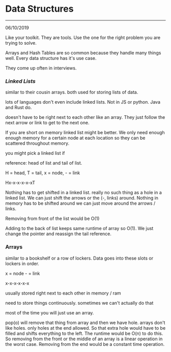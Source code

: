 # Data Structures

---

06/10/2019

Like your toolkit. They are tools.  Use the one for the right problem you are trying to solve.

Arrays and Hash Tables are so common because they handle many things well. Every data structure has it's use case.

They come up often in interviews.

### *Linked Lists*

similar to their cousin arrays. both used for storing lists of data.

lots of languages don't even include linked lists. Not in JS or python. Java and Rust do.

doesn't have to be right next to each other like an array. They just follow the next arrow or link to get to the next one.

If you are short on memory linked list might be better. We only need enough enough memory for a certain node at each location so they can be scattered throughout memory.

you might pick a linked list if 

reference: head of list and tail of list. 

H = head, T = tail, x = node, - = link

Hx-x-x-x-x-xT

Nothing has to get shifted in a linked list. really no such thing as a hole in a linked list. We can just shift the arrows or the (-, links) around. Nothing in memory has to be shifted around we can just move around the arrows / links.

Removing from front of the list would be O(1)

Adding to the back of list keeps same runtime of array so O(1). We just change the pointer and reassign the tail reference.

### Arrays

similar to a bookshelf or a row of lockers. Data goes into these slots or lockers in order.

x = node - = link

x-x-x-x-x-x

usually stored right next to each other in memory / ram

need to store things continuously. sometimes we can't actually do that

most of the time you will just use an array.

pop(o) will remove that thing from array and then we have hole. arrays don't like holes. only holes at the end allowed. So that extra hole would have to be filled and shifts everything to the left. The runtime would be O(n) to do this. So removing from the front or the middle of an array is a linear operation in the worst case. Removing from the end would be a constant time operation.